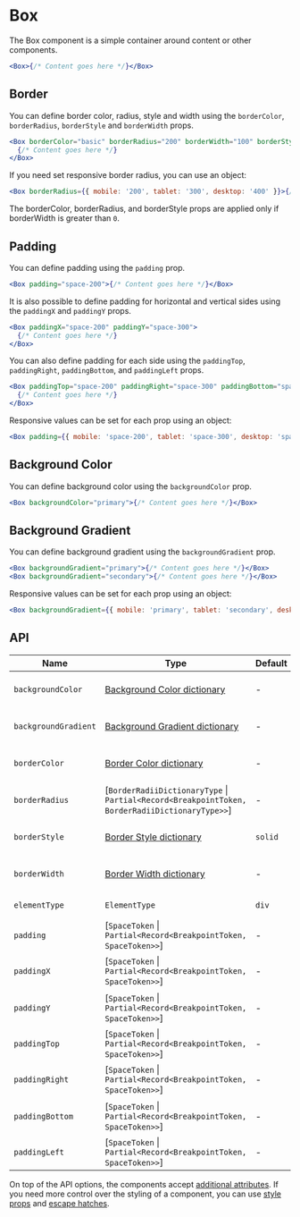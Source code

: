 # Box

The Box component is a simple container around content or other components.

```jsx
<Box>{/* Content goes here */}</Box>
```

## Border

You can define border color, radius, style and width using the `borderColor`, `borderRadius`, `borderStyle` and `borderWidth` props.

```jsx
<Box borderColor="basic" borderRadius="200" borderWidth="100" borderStyle="dashed">
  {/* Content goes here */}
</Box>
```

If you need set responsive border radius, you can use an object:

```jsx
<Box borderRadius={{ mobile: '200', tablet: '300', desktop: '400' }}>{/* Content goes here */}</Box>
```

The borderColor, borderRadius, and borderStyle props are applied only if borderWidth is greater than `0`.

## Padding

You can define padding using the `padding` prop.

```jsx
<Box padding="space-200">{/* Content goes here */}</Box>
```

It is also possible to define padding for horizontal and vertical sides using the `paddingX` and `paddingY` props.

```jsx
<Box paddingX="space-200" paddingY="space-300">
  {/* Content goes here */}
</Box>
```

You can also define padding for each side using the `paddingTop`, `paddingRight`, `paddingBottom`, and `paddingLeft` props.

```jsx
<Box paddingTop="space-200" paddingRight="space-300" paddingBottom="space-400" paddingLeft="space-500">
  {/* Content goes here */}
</Box>
```

Responsive values can be set for each prop using an object:

```jsx
<Box padding={{ mobile: 'space-200', tablet: 'space-300', desktop: 'space-400' }}>{/* Content goes here */}</Box>
```

## Background Color

You can define background color using the `backgroundColor` prop.

```jsx
<Box backgroundColor="primary">{/* Content goes here */}</Box>
```

## Background Gradient

You can define background gradient using the `backgroundGradient` prop.

```jsx
<Box backgroundGradient="primary">{/* Content goes here */}</Box>
<Box backgroundGradient="secondary">{/* Content goes here */}</Box>
```

Responsive values can be set for each prop using an object:

```jsx
<Box backgroundGradient={{ mobile: 'primary', tablet: 'secondary', desktop: 'primary' }}>{/* Content goes here */}</Box>
```

## API

| Name                 | Type                                                                                            | Default | Required | Description                    |
| -------------------- | ----------------------------------------------------------------------------------------------- | ------- | -------- | ------------------------------ |
| `backgroundColor`    | [Background Color dictionary][dictionary-color]                                                 | -       | ✕        | Background color of the Box    |
| `backgroundGradient` | [Background Gradient dictionary][dictionary-gradient]                                           | -       | ✕        | Background gradient of the Box |
| `borderColor`        | [Border Color dictionary][dictionary-border-properities]                                        | -       | ✕        | Border color of the Box        |
| `borderRadius`       | \[`BorderRadiiDictionaryType` \| `Partial<Record<BreakpointToken, BorderRadiiDictionaryType>>`] | -       | ✕        | Border radius of the Box       |
| `borderStyle`        | [Border Style dictionary][dictionary-border-properities]                                        | `solid` | ✕        | Border style of the Box        |
| `borderWidth`        | [Border Width dictionary][dictionary-border-properities]                                        | -       | ✕        | Border width of the Box        |
| `elementType`        | `ElementType`                                                                                   | `div`   | ✕        | Type of element                |
| `padding`            | \[`SpaceToken` \| `Partial<Record<BreakpointToken, SpaceToken>>`]                               | -       | ✕        | Padding of the Box             |
| `paddingX`           | \[`SpaceToken` \| `Partial<Record<BreakpointToken, SpaceToken>>`]                               | -       | ✕        | Horizontal padding of the Box  |
| `paddingY`           | \[`SpaceToken` \| `Partial<Record<BreakpointToken, SpaceToken>>`]                               | -       | ✕        | Vertical padding of the Box    |
| `paddingTop`         | \[`SpaceToken` \| `Partial<Record<BreakpointToken, SpaceToken>>`]                               | -       | ✕        | Padding top of the Box         |
| `paddingRight`       | \[`SpaceToken` \| `Partial<Record<BreakpointToken, SpaceToken>>`]                               | -       | ✕        | Padding right of the Box       |
| `paddingBottom`      | \[`SpaceToken` \| `Partial<Record<BreakpointToken, SpaceToken>>`]                               | -       | ✕        | Padding bottom of the Box      |
| `paddingLeft`        | \[`SpaceToken` \| `Partial<Record<BreakpointToken, SpaceToken>>`]                               | -       | ✕        | Padding left of the Box        |

On top of the API options, the components accept [additional attributes][readme-additional-attributes].
If you need more control over the styling of a component, you can use [style props][readme-style-props]
and [escape hatches][readme-escape-hatches].

[dictionary-color]: https://github.com/lmc-eu/spirit-design-system/blob/main/docs/DICTIONARIES.md#color
[dictionary-border-properities]: https://github.com/lmc-eu/spirit-design-system/blob/main/docs/DICTIONARIES.md#border-properties
[dictionary-gradient]: https://github.com/lmc-eu/spirit-design-system/blob/main/docs/DICTIONARIES.md#gradient
[readme-additional-attributes]: https://github.com/lmc-eu/spirit-design-system/blob/main/packages/web-react/README.md#additional-attributes
[readme-escape-hatches]: https://github.com/lmc-eu/spirit-design-system/blob/main/packages/web-react/README.md#escape-hatches
[readme-style-props]: https://github.com/lmc-eu/spirit-design-system/blob/main/packages/web-react/README.md#style-props
